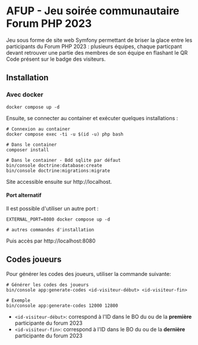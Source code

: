 # AFUP - Jeu soirée communautaire Forum PHP 2023

Jeu sous forme de site web Symfony permettant de briser la glace entre les participants du Forum PHP 2023 : plusieurs équipes, chaque particpant devant retrouver une partie des membres de son équipe en flashant le QR Code présent sur le badge des visiteurs.

## Installation

### Avec docker

```shell
docker compose up -d
```

Ensuite, se connecter au container et exécuter quelques installations :

```shell
# Connexion au container
docker compose exec -ti -u $(id -u) php bash

# Dans le container
composer install

# Dans le container - Bdd sqlite par défaut
bin/console doctrine:database:create
bin/console doctrine:migrations:migrate
```

Site accessible ensuite sur http://localhost.

#### Port alternatif 

Il est possible d'utiliser un autre port :

```shell
EXTERNAL_PORT=8080 docker compose up -d

# autres commandes d'installation
```
Puis accès par http://localhost:8080

## Codes joueurs

Pour générer les codes des joueurs, utiliser la commande suivante:

```shell
# Générer les codes des joueurs
bin/console app:generate-codes <id-visiteur-début> <id-visiteur-fin>

# Exemple
bin/console app:generate-codes 12000 12800
```

- `<id-visiteur-début>`: correspond à l'ID dans le BO du ou de la **première** participante du forum 2023
- `<id-visiteur-fin>`: correspond à l'ID dans le BO du ou de la **dernière** participante du forum 2023